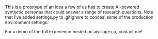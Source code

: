 This is a prototype of an idea a few of us had to create AI-powered synthetic personas that could answer a range of research questions. Note that I've added settings.py to .gitignore to conceal some of the production environment settings.

For a demo of the full experience hosted on aivillage.co, contact me!
